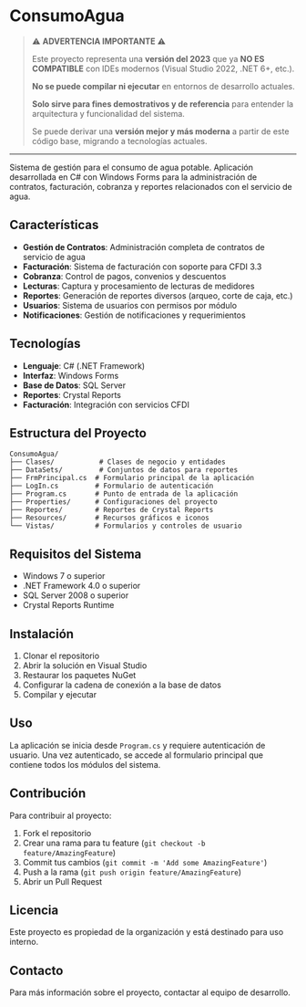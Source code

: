# ConsumoAgua

> ⚠️ **ADVERTENCIA IMPORTANTE** ⚠️
> 
> Este proyecto representa una **versión del 2023** que ya **NO ES COMPATIBLE** con IDEs modernos (Visual Studio 2022, .NET 6+, etc.). 
> 
> **No se puede compilar ni ejecutar** en entornos de desarrollo actuales.
> 
> **Solo sirve para fines demostrativos y de referencia** para entender la arquitectura y funcionalidad del sistema.
> 
> Se puede derivar una **versión mejor y más moderna** a partir de este código base, migrando a tecnologías actuales.

---

Sistema de gestión para el consumo de agua potable. Aplicación desarrollada en C# con Windows Forms para la administración de contratos, facturación, cobranza y reportes relacionados con el servicio de agua.

## Características

- **Gestión de Contratos**: Administración completa de contratos de servicio de agua
- **Facturación**: Sistema de facturación con soporte para CFDI 3.3
- **Cobranza**: Control de pagos, convenios y descuentos
- **Lecturas**: Captura y procesamiento de lecturas de medidores
- **Reportes**: Generación de reportes diversos (arqueo, corte de caja, etc.)
- **Usuarios**: Sistema de usuarios con permisos por módulo
- **Notificaciones**: Gestión de notificaciones y requerimientos

## Tecnologías

- **Lenguaje**: C# (.NET Framework)
- **Interfaz**: Windows Forms
- **Base de Datos**: SQL Server
- **Reportes**: Crystal Reports
- **Facturación**: Integración con servicios CFDI

## Estructura del Proyecto

```
ConsumoAgua/
├── Clases/           # Clases de negocio y entidades
├── DataSets/         # Conjuntos de datos para reportes
├── FrmPrincipal.cs  # Formulario principal de la aplicación
├── LogIn.cs         # Formulario de autenticación
├── Program.cs       # Punto de entrada de la aplicación
├── Properties/      # Configuraciones del proyecto
├── Reportes/        # Reportes de Crystal Reports
├── Resources/       # Recursos gráficos e iconos
└── Vistas/          # Formularios y controles de usuario
```

## Requisitos del Sistema

- Windows 7 o superior
- .NET Framework 4.0 o superior
- SQL Server 2008 o superior
- Crystal Reports Runtime

## Instalación

1. Clonar el repositorio
2. Abrir la solución en Visual Studio
3. Restaurar los paquetes NuGet
4. Configurar la cadena de conexión a la base de datos
5. Compilar y ejecutar

## Uso

La aplicación se inicia desde `Program.cs` y requiere autenticación de usuario. Una vez autenticado, se accede al formulario principal que contiene todos los módulos del sistema.

## Contribución

Para contribuir al proyecto:

1. Fork el repositorio
2. Crear una rama para tu feature (`git checkout -b feature/AmazingFeature`)
3. Commit tus cambios (`git commit -m 'Add some AmazingFeature'`)
4. Push a la rama (`git push origin feature/AmazingFeature`)
5. Abrir un Pull Request

## Licencia

Este proyecto es propiedad de la organización y está destinado para uso interno.

## Contacto

Para más información sobre el proyecto, contactar al equipo de desarrollo.

